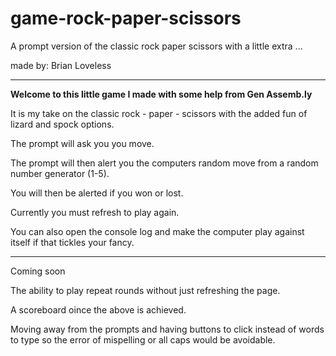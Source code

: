 # game-rock-paper-scissors
A prompt version of the classic rock paper scissors with a little extra ...


made by: Brian Loveless


******

__Welcome to this little game I made with some help from Gen Assemb.ly__

It is my take on the classic rock - paper - scissors with the added fun of lizard and spock options.

The prompt will ask you you move.

The prompt will then alert you the computers random move from a random number generator (1-5).

You will then be alerted if you won or lost.


Currently you must refresh to play again.

You can also open the console log and make the computer play against itself if that tickles your fancy. 



*******

Coming soon 

The ability to play repeat rounds without just refreshing the page.

A scoreboard oince the above is achieved.

Moving away from the prompts and having buttons to click instead of words to type so the error of mispelling or all caps would be avoidable.


